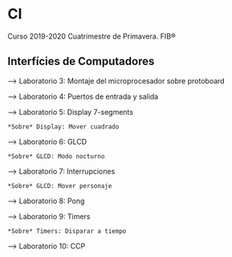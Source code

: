 # CI
Curso 2019-2020 Cuatrimestre de Primavera. FIB®

Interfícies de Computadores
-

--> Laboratorio 3: Montaje del microprocesador sobre protoboard

--> Laboratorio 4: Puertos de entrada y salida

--> Laboratorio 5: Display 7-segments

    *Sobre* Display: Mover cuadrado

--> Laboratorio 6: GLCD

    *Sobre* GLCD: Modo nocturno

--> Laboratorio 7: Interrupciones

    *Sobre* GLCD: Mover personaje
    
--> Laboratorio 8: Pong

--> Laboratorio 9: Timers

    *Sobre* Timers: Disparar a tiempo
    
--> Laboratorio 10: CCP

